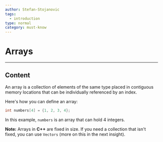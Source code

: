 ```yaml
---
author: Stefan-Stojanovic
tags:
  - introduction
type: normal
category: must-know
---
```


# Arrays

---

## Content

An array is a collection of elements of the same type placed in contiguous memory locations that can be individually referenced by an index.

Here's how you can define an array:

```cpp
int numbers[4] = {1, 2, 3, 4};
```

In this example, `numbers` is an array that can hold 4 integers.

**Note:** Arrays in **C++** are fixed in size. If you need a collection that isn't fixed, you can use `Vectors` (more on this in the next insight).
